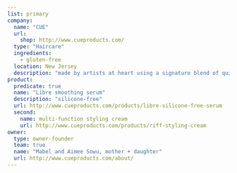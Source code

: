 ```yaml
---
list: primary
company:
  name: "CUE"
  url:
    shop: http://www.cueproducts.com/
  type: "Haircare"
  ingredients:
    - gluten-free
  location: New Jersey
  description: "made by artists at heart using a signature blend of quinoa, camelina, and chia oils"
product:
  predicate: true
  name: "Libre smoothing serum"
  description: "silicone-free"
  url: http://www.cueproducts.com/products/libre-silicone-free-serum
  second:
    name: multi-function styling cream
    url: http://www.cueproducts.com/products/riff-styling-cream
owner:
  type: owner-founder
  team: true
  name: "Mabel and Aimee Sowu, mother + daughter"
  url: http://www.cueproducts.com/about/
---
```

